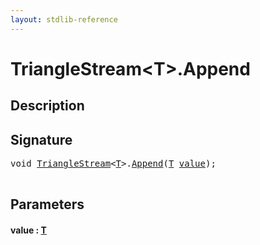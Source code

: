 ```yaml
---
layout: stdlib-reference
---
```


# TriangleStream\<T\>\.Append

## Description





## Signature 

<pre>
<span class="code_keyword">void</span> <a href="index.html" class="code_type">TriangleStream</a>&lt;<a href="index.html#typeparam-T" class="code_type">T</a>&gt;.<a href="append-0.html">Append</a>(<a href="index.html#typeparam-T" class="code_type">T</a> <a href="append-0.html#decl-value" class="code_param">value</a>);

</pre>

## Parameters

####  <a id="decl-value"></a>value  : [T](index.html#typeparam-T)

